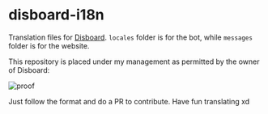 # disboard-i18n
Translation files for [Disboard](https://disboard.org). `locales` folder is for the bot, while `messages` folder is for the website.

This repository is placed under my management as permitted by the owner of Disboard:

![proof](https://cdn.discordapp.com/attachments/436887330826092547/436887370244292638/Screen_Shot_2018-04-20_at_9.54.02_AM.png)

Just follow the format and do a PR to contribute. Have fun translating xd
